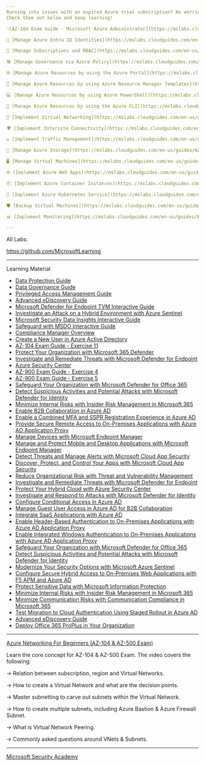 ```yaml
---
Running into issues with an expired Azure trial subscription? No worries! You can still sharpen your skills with the AZ-104 Interactive Cloud Guides. These hands-on exercises let you explore Azure features without needing an active subscription.
Check them out below and keep learning!

☟[AZ-104 Exam Guide - Microsoft Azure Administrator](https://mslabs.cloudguides.com/guides/AZ-104%20Exam%20Guide%20-%20Microsoft%20Azure%20Administrator)☟

🌟 [Manage Azure Entra ID Identities](https://mslabs.cloudguides.com/en-us/guides/AZ-104%20Exam%20Guide%20-%20Microsoft%20Azure%20Administrator%20Exercise%201?WT.mc_id=AZ-MVP-5004274)

🚀 [Manage Subscriptions and RBAC](https://mslabs.cloudguides.com/en-us/guides/AZ-104%20Exam%20Guide%20-%20Microsoft%20Azure%20Administrator%20Exercise%202?WT.mc_id=AZ-MVP-5004274)

🛠️ [Manage Governance via Azure Policy](https://mslabs.cloudguides.com/en-us/guides/AZ-104%20Exam%20Guide%20-%20Microsoft%20Azure%20Administrator%20Exercise%203?WT.mc_id=AZ-MVP-5004274)

🌐 [Manage Azure Resources by using the Azure Portal](https://mslabs.cloudguides.com/en-us/guides/AZ-104%20Exam%20Guide%20-%20Microsoft%20Azure%20Administrator%20Exercise%204?WT.mc_id=AZ-MVP-5004274)

📂 [Manage Azure Resources by using Azure Resource Manager Templates](https://mslabs.cloudguides.com/en-us/guides/AZ-104%20Exam%20Guide%20-%20Microsoft%20Azure%20Administrator%20Exercise%205?WT.mc_id=AZ-MVP-5004274)

💻 [Manage Azure Resources by using Azure PowerShell](https://mslabs.cloudguides.com/en-us/guides/AZ-104%20Exam%20Guide%20-%20Microsoft%20Azure%20Administrator%20Exercise%206?WT.mc_id=AZ-MVP-5004274)

🔧 [Manage Azure Resources by using the Azure CLI](https://mslabs.cloudguides.com/en-us/guides/AZ-104%20Exam%20Guide%20-%20Microsoft%20Azure%20Administrator%20Exercise%207?WT.mc_id=AZ-MVP-5004274)

🔗 [Implement Virtual Networking](https://mslabs.cloudguides.com/en-us/guides/AZ-104%20Exam%20Guide%20-%20Microsoft%20Azure%20Administrator%20Exercise%208?WT.mc_id=AZ-MVP-5004274)

🌍 [Implement Intersite Connectivity](https://mslabs.cloudguides.com/en-us/guides/AZ-104%20Exam%20Guide%20-%20Microsoft%20Azure%20Administrator%20Exercise%209?WT.mc_id=AZ-MVP-5004274)

⚖️ [Implement Traffic Management](https://mslabs.cloudguides.com/en-us/guides/AZ-104%20Exam%20Guide%20-%20Microsoft%20Azure%20Administrator%20Exercise%2010?WT.mc_id=AZ-MVP-5004274)

💾 [Manage Azure Storage](https://mslabs.cloudguides.com/en-us/guides/AZ-104%20Exam%20Guide%20-%20Microsoft%20Azure%20Administrator%20Exercise%2011?WT.mc_id=AZ-MVP-5004274)

🖥️ [Manage Virtual Machines](https://mslabs.cloudguides.com/en-us/guides/AZ-104%20Exam%20Guide%20-%20Microsoft%20Azure%20Administrator%20Exercise%2012?WT.mc_id=AZ-MVP-5004274)

🌐 [Implement Azure Web Apps](https://mslabs.cloudguides.com/en-us/guides/AZ-104%20Exam%20Guide%20-%20Microsoft%20Azure%20Administrator%20Exercise%2013?WT.mc_id=AZ-MVP-5004274)

📦 [Implement Azure Container Instances](https://mslabs.cloudguides.com/en-us/guides/AZ-104%20Exam%20Guide%20-%20Microsoft%20Azure%20Administrator%20Exercise%2014?WT.mc_id=AZ-MVP-5004274)

🐳 [Implement Azure Kubernetes Service](https://mslabs.cloudguides.com/en-us/guides/AZ-104%20Exam%20Guide%20-%20Microsoft%20Azure%20Administrator%20Exercise%2015?WT.mc_id=AZ-MVP-5004274)

🛡️ [Backup Virtual Machines](https://mslabs.cloudguides.com/en-us/guides/AZ-104%20Exam%20Guide%20-%20Microsoft%20Azure%20Administrator%20Exercise%2016?WT.mc_id=AZ-MVP-5004274)

📊 [Implement Monitoring](https://mslabs.cloudguides.com/en-us/guides/AZ-104%20Exam%20Guide%20-%20Microsoft%20Azure%20Administrator%20Exercise%2017?WT.mc_id=AZ-MVP-5004274)

---
```

All Labs:

https://github.com/MicrosoftLearning

---

Learning Material

- [Data Protection Guide](https://aka.ms/Guide/DataProtection)
- [Data Governance Guide](https://aka.ms/Guide/DataGovernance)
- [Privileged Access Management Guide](https://aka.ms/Guide/PrivilegedAccessManagement)
- [Advanced eDiscovery Guide](https://aka.ms/guide/AdvancedeDiscovery)
- [Microsoft Defender for Endpoint TVM Interactive Guide](https://aka.ms/MSDE-TVM-Interactive_Guide)
- [Investigate an Attack on a Hybrid Environment with Azure Sentinel](https://aka.ms/Investigate_an-attack-on-a-hybrid-environment-with-Azure-Sentinel)
- [Microsoft Security Data Insights Interactive Guide](https://aka.ms/MSDI-Interactive_Guide)
- [Safeguard with MSDO Interactive Guide](https://aka.ms/Safeguard_with_MSDO_IG)
- [Compliance Manager Overview](https://edxinteractivepage.blob.core.windows.net/edxpages/sc-900/explore-compliance-manager/index.html)
- [Create a New User in Azure Active Directory](https://edxinteractivepage.blob.core.windows.net/edxpages/sc-900/LP02M02-Create-a-New-User-in-Azure-Active-Directory/index.html)
- [AZ-104 Exam Guide - Exercise 11](https://mslabs.cloudguides.com/guides/AZ-104%20Exam%20Guide%20-%20Microsoft%20Azure%20Administrator%20Exercise%2011)
- [Protect Your Organization with Microsoft 365 Defender](https://mslearn.cloudguides.com/guides/Protect%20your%20organization%20with%20Microsoft%20365%20Defender)
- [Investigate and Remediate Threats with Microsoft Defender for Endpoint](https://mslearn.cloudguides.com/guides/Investigate%20and%20remediate%20threats%20with%20Microsoft%20Defender%20for%20Endpoint)
- [Azure Security Center](https://azure.cloudguides.com/embed/4pe?api=1&format=html&origin=https%3A%2F%2Fmslearn.cloudguides.com)
- [AZ-900 Exam Guide - Exercise 4](https://mslearn.cloudguides.com/guides/AZ-900%20Exam%20Guide%20-%20Azure%20Fundamentals%20Exercise%204)
- [AZ-900 Exam Guide - Exercise 5](https://mslearn.cloudguides.com/guides/AZ-900%20Exam%20Guide%20-%20Azure%20Fundamentals%20Exercise%205)
- [Safeguard Your Organization with Microsoft Defender for Office 365](https://mslearn.cloudguides.com/guides/Safeguard%20your%20organization%20with%20Microsoft%20Defender%20for%20Office%20365)
- [Detect Suspicious Activities and Potential Attacks with Microsoft Defender for Identity](https://mslearn.cloudguides.com/guides/Detect%20suspicious%20activities%20and%20potential%20attacks%20with%20Microsoft%20Defender%20for%20Identity)
- [Minimize Internal Risks with Insider Risk Management in Microsoft 365](https://mslearn.cloudguides.com/guides/Minimize%20internal%20risks%20with%20insider%20risk%20management%20in%20Microsoft%20365)
- [Enable B2B Collaboration in Azure AD](https://mslearn.cloudguides.com/guides/Enable%20B2B%20Collaboration%20in%20Azure%20AD)
- [Enable a Combined MFA and SSPR Registration Experience in Azure AD](https://mslearn.cloudguides.com/guides/Enable%20a%20combined%20MFA%20and%20SSPR%20registration%20experience%20in%20Azure%20AD)
- [Provide Secure Remote Access to On-Premises Applications with Azure AD Application Proxy](https://mslearn.cloudguides.com/guides/Provide%20secure%20remote%20access%20to%20on-premises%20applications%20with%20Azure%20AD%20Application%20Proxy)
- [Manage Devices with Microsoft Endpoint Manager](https://mslearn.cloudguides.com/guides/Manage%20devices%20with%20Microsoft%20Endpoint%20Manager)
- [Manage and Protect Mobile and Desktop Applications with Microsoft Endpoint Manager](https://mslearn.cloudguides.com/guides/Manage%20and%20protect%20mobile%20and%20desktop%20applications%20with%20Microsoft%20Endpoint%20Manager)
- [Detect Threats and Manage Alerts with Microsoft Cloud App Security](https://mslearn.cloudguides.com/guides/Detect%20threats%20and%20manage%20alerts%20with%20Microsoft%20Cloud%20App%20Security)
- [Discover, Protect, and Control Your Apps with Microsoft Cloud App Security](https://mslearn.cloudguides.com/guides/Discover,%20protect,%20and%20control%20your%20apps%20with%20Microsoft%20Cloud%20App%20Security)
- [Reduce Organizational Risk with Threat and Vulnerability Management](https://mslearn.cloudguides.com/guides/Reduce%20organizational%20risk%20with%20Threat%20and%20Vulnerability%20Management)
- [Investigate and Remediate Threats with Microsoft Defender for Endpoint](https://mslearn.cloudguides.com/guides/Investigate%20and%20remediate%20threats%20with%20Microsoft%20Defender%20for%20Endpoint)
- [Protect Your Hybrid Cloud with Azure Security Center](https://mslearn.cloudguides.com/guides/Protect%20your%20hybrid%20cloud%20with%20Azure%20Security%20Center)
- [Investigate and Respond to Attacks with Microsoft Defender for Identity](https://mslearn.cloudguides.com/guides/Investigate%20and%20respond%20to%20attacks%20with%20Microsoft%20Defender%20for%20Identity)
- [Configure Conditional Access in Azure AD](https://mslearn.cloudguides.com/guides/Configure%20Conditional%20Access%20in%20Azure%20AD)
- [Manage Guest User Access in Azure AD for B2B Collaboration](https://mslearn.cloudguides.com/guides/Manage%20Guest%20User%20Access%20in%20Azure%20AD%20for%20B2B%20Collaboration)
- [Integrate SaaS Applications with Azure AD](https://mslearn.cloudguides.com/guides/Integrate%20SaaS%20applications%20with%20Azure%20AD)
- [Enable Header-Based Authentication to On-Premises Applications with Azure AD Application Proxy](https://mslearn.cloudguides.com/guides/Enable%20header-based%20authentication%20to%20on-premises%20applications%20with%20Azure%20AD%20Application%20Proxy)
- [Enable Integrated Windows Authentication to On-Premises Applications with Azure AD Application Proxy](https://mslearn.cloudguides.com/guides/Enable%20Integrated%20Windows%20Authentication%20to%20on-premises%20applications%20with%20Azure%20AD%20Application%20Proxy)
- [Safeguard Your Organization with Microsoft Defender for Office 365](https://mslearn.cloudguides.com/guides/Safeguard%20your%20organization%20with%20Microsoft%20Defender%20for%20Office%20365)
- [Detect Suspicious Activities and Potential Attacks with Microsoft Defender for Identity](https://mslearn.cloudguides.com/guides/Detect%20suspicious%20activities%20and%20potential%20attacks%20with%20Microsoft%20Defender%20for%20Identity)
- [Modernize Your Security Options with Microsoft Azure Sentinel](https://content.cloudguides.com/guides/Modernize%20your%20security%20options%20with%20Microsoft%20Azure%20Sentinel)
- [Configure Secure Hybrid Access to On-Premises Web Applications with F5 APM and Azure AD](https://mslearn.cloudguides.com/guides/Configure%20secure%20hybrid%20access%20to%20on-premises%20web%20applications%20with%20F5%20APM%20and%20Azure%20AD)
- [Protect Sensitive Data with Microsoft Information Protection](https://mslearn.cloudguides.com/guides/Protect%20sensitive%20data%20with%20Microsoft%20Information%20Protection)
- [Minimize Internal Risks with Insider Risk Management in Microsoft 365](https://mslearn.cloudguides.com/guides/Minimize%20internal%20risks%20with%20insider%20risk%20management%20in%20Microsoft%20365)
- [Minimize Communication Risks with Communication Compliance in Microsoft 365](https://mslearn.cloudguides.com/guides/Minimize%20communication%20risks%20with%20communication%20compliance%20in%20Microsoft%20365)
- [Test Migration to Cloud Authentication Using Staged Rollout in Azure AD](https://mslearn.cloudguides.com/guides/Test%20migration%20to%20cloud%20authentication%20using%20staged%20rollout%20in%20Azure%20AD)
- [Advanced eDiscovery Guide](https://content.cloudguides.com/guides/Advanced%20eDiscovery)
- [Deploy Office 365 ProPlus in Your Organization](https://mslearn.cloudguides.com/guides/Deploy%20Office%20365%20ProPlus%20in%20your%20organization)

---

[Azure Networking For Beginners (AZ-104 & AZ-500 Exam)](https://youtu.be/8g7FGz8UFkw)

Learn the core concept for AZ-104 & AZ-500 Exam.
The video covers the following:

-> Relation between subscription, region and Virtual Networks.

-> How to create a Virtual Network and what are the decision points.

-> Master subnetting to carve out subnets within the Virtual Network.

-> How to create multiple subnets, including Azure Bastion & Azure Firewall     Subnet.

-> What is Virtual Network Peering.

-> Commonly asked questions around VNets & Subnets.

---
[Microsoft Security Academy](https://microsoft.github.io/PartnerResources/skilling/microsoft-security-academy)
